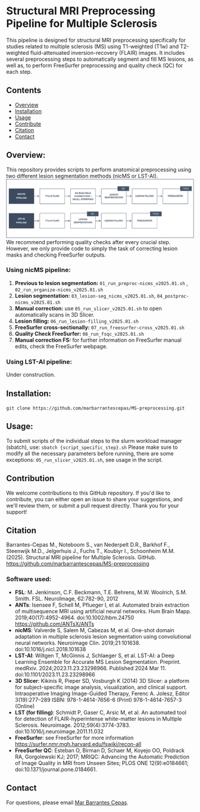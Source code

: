 # Structural MRI Preprocessing Pipeline for Multiple Sclerosis
This pipeline is designed for structural MRI preprocessing specifically for studies related to multiple sclerosis (MS) using T1-weighted (T1w) and T2-weighted fluid-attenuated inversion-recovery (FLAIR) images. It includes several preprocessing steps to automatically segment and fill MS lesions, as well as, to perform FreeSurfer preprocessing and quality check (QC) for each step.

## Contents
* [Overview](#overview)
* [Installation](#installation)
* [Usage](#usage)
* [Contribute](#contribute)
* [Citation](#citation)
* [Contact](#contact)

## Overview: 
This repository provides scripts to perform anatomical preprocessing using two different lesion segmentation methods (nicMS or LST-AI).  
![plot](https://github.com/marbarrantescepas/MS-preprocessing/blob/main/pipelines.png)
We recommend performing quality checks after every crucial step. However, we only provide code to simply the task of correcting lesion masks and checking FreeSurfer outputs. 

### Using nicMS pipeline: 
1. **Previous to lesion segmentation:** `01_run_preproc-nicms_v2025.01.sh` , `02_run_organize-nicms_v2025.01.sh`<br/>
2. **Lesion segmentation:** `03_lesion-seg_nicms_v2025.01.sh`, `04_postproc-nicms_v2025.01.sh`<br/>
3. **Manual correction:** use `05_run_slicer_v2025.01.sh` to open automatically scans in 3D Slicer.<br/>
3. **Lesion filling:** `06_run_lesion-filling_v2025.01.sh` <br/>
4. **FreeSurfer cross-sectionally:** `07_run_freesurfer-cross_v2025.01.sh` <br/>
5. **Quality Check FreeSurfer:** `08_run_fsqc_v2025.01.sh` <br/>
6. **Manual correction FS:** for further information on FreeSurfer manual edits, check the FreeSurfer webpage. <br/>

### Using LST-AI pipeline: 

Under construction.

## Installation:
`git clone https://github.com/marbarrantescepas/MS-preprocessing.git`

## Usage: 
To submit scripts of the individual steps to the slurm workload manager (sbatch), use: 
`sbatch {script_specific_step}.sh` 
Please make sure to modify all the necessary parameters before running, there are some exceptions: 
`05_run_slicer_v2025.01.sh`, see usage in the script. 

## Contribution
We welcome contributions to this GitHub repository. If you'd like to contribute, you can either open an issue to share your suggestions, and we'll review them, or submit a pull request directly. Thank you for your support! 

## Citation
Barrantes-Cepas M., Noteboom S., van Nederpelt D.R., Barkhof F., Steenwijk M.D., Jelgerhuis J., Fuchs T., Koubiyr I., Schoonheim M.M. (2025). Structural MRI pipeline for Multiple Sclerosis. GitHub. https://github.com/marbarrantescepas/MS-preprocessing<br/>

### Software used: 
- **FSL**: M. Jenkinson, C.F. Beckmann, T.E. Behrens, M.W. Woolrich, S.M. Smith. FSL. NeuroImage, 62:782-90, 2012
- **ANTs**: Isensee F, Schell M, Pflueger I, et al. Automated brain extraction of multisequence MRI using artificial neural networks. Hum Brain Mapp. 2019;40(17):4952-4964. doi:10.1002/hbm.24750 https://github.com/ANTsX/ANTs
- **nicMS**: Valverde S, Salem M, Cabezas M, et al. One-shot domain adaptation in multiple sclerosis lesion segmentation using convolutional neural networks. Neuroimage Clin. 2019;21:101638. doi:10.1016/j.nicl.2018.101638
- **LST-AI**: Wiltgen T, McGinnis J, Schlaeger S, et al. LST-AI: a Deep Learning Ensemble for Accurate MS Lesion Segmentation. Preprint. medRxiv. 2024;2023.11.23.23298966. Published 2024 Mar 11. doi:10.1101/2023.11.23.23298966
- **3D Slicer**: Kikinis R, Pieper SD, Vosburgh K (2014) 3D Slicer: a platform for subject-specific image analysis, visualization, and clinical support. Intraoperative Imaging Image-Guided Therapy, Ferenc A. Jolesz, Editor 3(19):277–289 ISBN: 978-1-4614-7656-6 (Print) 978-1-4614-7657-3 (Online)
- **LST (for filling)**:  Schmidt P, Gaser C, Arsic M, et al. An automated tool for detection of FLAIR-hyperintense white-matter lesions in Multiple Sclerosis. Neuroimage. 2012;59(4):3774-3783. doi:10.1016/j.neuroimage.2011.11.032
- **FreeSurfer**: see FreeSurfer for more information https://surfer.nmr.mgh.harvard.edu/fswiki/recon-all
- **FreeSurfer QC**: Esteban O, Birman D, Schaer M, Koyejo OO, Poldrack RA, Gorgolewski KJ; 2017; MRIQC: Advancing the Automatic Prediction of Image Quality in MRI from Unseen Sites; PLOS ONE 12(9):e0184661; doi:10.1371/journal.pone.0184661.

## Contact
For questions, please email [Mar Barrantes Cepas](mailto:m.barrantescepas@amsterdamumc.nl).
